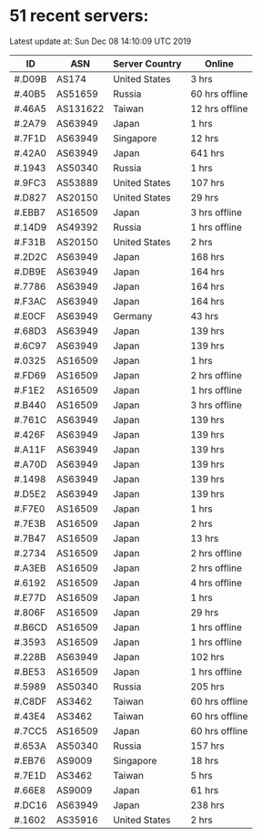 # 51 recent servers:

Latest update at: Sun Dec 08 14:10:09 UTC 2019

| ID | ASN | Server Country | Online |
| -- | --- | -------------- | ------ |
| #.D09B | AS174 | United States | 3 hrs |
| #.40B5 | AS51659 | Russia | 60 hrs offline |
| #.46A5 | AS131622 | Taiwan | 12 hrs offline |
| #.2A79 | AS63949 | Japan | 1 hrs |
| #.7F1D | AS63949 | Singapore | 12 hrs |
| #.42A0 | AS63949 | Japan | 641 hrs |
| #.1943 | AS50340 | Russia | 1 hrs |
| #.9FC3 | AS53889 | United States | 107 hrs |
| #.D827 | AS20150 | United States | 29 hrs |
| #.EBB7 | AS16509 | Japan | 3 hrs offline |
| #.14D9 | AS49392 | Russia | 1 hrs offline |
| #.F31B | AS20150 | United States | 2 hrs |
| #.2D2C | AS63949 | Japan | 168 hrs |
| #.DB9E | AS63949 | Japan | 164 hrs |
| #.7786 | AS63949 | Japan | 164 hrs |
| #.F3AC | AS63949 | Japan | 164 hrs |
| #.E0CF | AS63949 | Germany | 43 hrs |
| #.68D3 | AS63949 | Japan | 139 hrs |
| #.6C97 | AS63949 | Japan | 139 hrs |
| #.0325 | AS16509 | Japan | 1 hrs |
| #.FD69 | AS16509 | Japan | 2 hrs offline |
| #.F1E2 | AS16509 | Japan | 1 hrs offline |
| #.B440 | AS16509 | Japan | 3 hrs offline |
| #.761C | AS63949 | Japan | 139 hrs |
| #.426F | AS63949 | Japan | 139 hrs |
| #.A11F | AS63949 | Japan | 139 hrs |
| #.A70D | AS63949 | Japan | 139 hrs |
| #.1498 | AS63949 | Japan | 139 hrs |
| #.D5E2 | AS63949 | Japan | 139 hrs |
| #.F7E0 | AS16509 | Japan | 1 hrs |
| #.7E3B | AS16509 | Japan | 2 hrs |
| #.7B47 | AS16509 | Japan | 13 hrs |
| #.2734 | AS16509 | Japan | 2 hrs offline |
| #.A3EB | AS16509 | Japan | 2 hrs offline |
| #.6192 | AS16509 | Japan | 4 hrs offline |
| #.E77D | AS16509 | Japan | 1 hrs |
| #.806F | AS16509 | Japan | 29 hrs |
| #.B6CD | AS16509 | Japan | 1 hrs offline |
| #.3593 | AS16509 | Japan | 1 hrs offline |
| #.228B | AS63949 | Japan | 102 hrs |
| #.BE53 | AS16509 | Japan | 1 hrs offline |
| #.5989 | AS50340 | Russia | 205 hrs |
| #.C8DF | AS3462 | Taiwan | 60 hrs offline |
| #.43E4 | AS3462 | Taiwan | 60 hrs offline |
| #.7CC5 | AS16509 | Japan | 60 hrs offline |
| #.653A | AS50340 | Russia | 157 hrs |
| #.EB76 | AS9009 | Singapore | 18 hrs |
| #.7E1D | AS3462 | Taiwan | 5 hrs |
| #.66E8 | AS9009 | Japan | 61 hrs |
| #.DC16 | AS63949 | Japan | 238 hrs |
| #.1602 | AS35916 | United States | 2 hrs |

